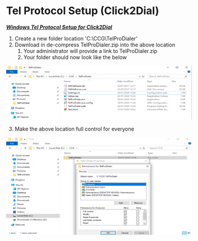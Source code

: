 # Tel Protocol Setup (Click2Dial)

***<u>Windows Tel Protocol Setup for Click2Dial</u>***

1. Create a new folder location 'C:\CCG\TelProDialer'
2. Download in de-compress TelProDialer.zip into the above location
   1. Your administrator will provide a link to TelProDialer.zip
   2. Your folder should now look like the below

![re-provision](https://github.com/codebase-technology/Telemedia-Documentation/raw/master/Tel%20Protocol%20Setup/images/contents.jpg)

3. Make the above location full control for everyone

![re-provision](https://github.com/codebase-technology/Telemedia-Documentation/raw/master/Tel%20Protocol%20Setup/images/permissions.jpg)

